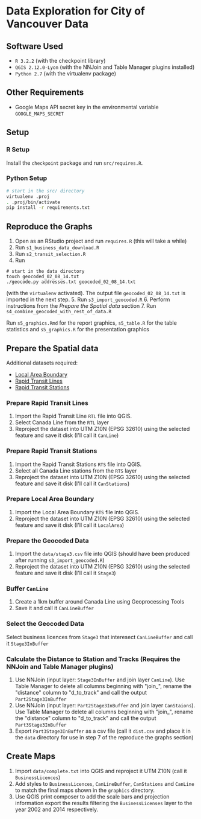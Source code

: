 # Data Exploration for City of Vancouver Data

## Software Used

- `R 3.2.2` (with the checkpoint library)
- `QGIS 2.12.0-Lyon` (with the NNJoin and Table Manager plugins installed)
- `Python 2.7` (with the virtualenv package)

## Other Requirements

- Google Maps API secret key in the environmental variable `GOOGLE_MAPS_SECRET`

## Setup

### R Setup

Install the `checkpoint` package and run `src/requires.R`.

### Python Setup

```bash
# start in the src/ directory
virtualenv .proj
. .proj/bin/activate
pip install -r requirements.txt
```

## Reproduce the Graphs

1. Open as an RStudio project and run `requires.R`
  (this will take a while)
2. Run `s1_business_data_download.R`
3. Run `s2_transit_selection.R`
4. Run

  ```
  # start in the data directory
  touch geocoded_02_08_14.txt
  ./geocode.py addresses.txt geocoded_02_08_14.txt
  ```

  (with the `virtualenv` activated). The output file `geocoded_02_08_14.txt` is imported in the next step.
5. Run `s3_import_geocoded.R`
6. Perform instructions from the *Prepare the Spatial data* section
7. Run `s4_combine_geocoded_with_rest_of_data.R`

Run `s5_graphics.Rmd` for the report graphics, `s5_table.R` for the table
statistics and `s5_graphics.R` for the presentation graphics

## Prepare the Spatial data

Additional datasets required:

- [Local Area Boundary](http://data.vancouver.ca/download/kml/cov_localareas.kml)
- [Rapid Transit Lines](http://data.vancouver.ca/download/kml/shape_rapid_transit.zip)
- [Rapid Transit Stations](ftp://webftp.vancouver.ca/OpenData/shape/shape_rapid_transit.zip)

### Prepare Rapid Transit Lines

1. Import the Rapid Transit Line `RTL` file into QGIS.
2. Select Canada Line from the `RTL` layer
3. Reproject the dataset into UTM Z10N (EPSG 32610) using the selected feature and save it disk (I'll call it `CanLine`)

### Prepare Rapid Transit Stations

1. Import the Rapid Transit Stations `RTS` file into QGIS.
2. Select all Canada Line stations from the `RTS` layer
3. Reproject the dataset into UTM Z10N (EPSG 32610) using the selected feature and save it disk (I'll call it `CanStations`)

### Prepare Local Area Boundary

1. Import the Local Area Boundary `RTS` file into QGIS.
2. Reproject the dataset into UTM Z10N (EPSG 32610) using the selected feature and save it disk (I'll call it `LocalArea`)

### Prepare the Geocoded Data

1. Import the `data/stage3.csv` file into QGIS (should have been produced after running `s3_import_geocoded.R`)
2. Reproject the dataset into UTM Z10N (EPSG 32610) using the selected feature and save it disk (I'll call it `Stage3`)

### Buffer `CanLine`

1. Create a 1km buffer around Canada Line using Geoprocessing Tools
2. Save it and call it `CanLineBuffer`

### Select the Geocoded Data

Select business licences from `Stage3` that interesect `CanLineBuffer` and call it `Stage3InBuffer`

### Calculate the Distance to Station and Tracks (Requires the NNJoin and Table Manager plugins)

1. Use NNJoin (input layer: `Stage3InBuffer` and join layer `CanLine`). Use Table Manager to delete all columns beginning with "join_", rename the "distance" column to "d_to_track" and call the output `Part2Stage3InBuffer`
2. Use NNJoin (input layer: `Part2Stage3InBuffer` and join layer `CanStaions`). Use Table Manager to delete all columns beginning with "join_", rename the "distance" column to "d_to_track" and call the output `Part3Stage3InBuffer`
3. Export `Part3Stage3InBuffer` as a csv file (call it `dist.csv` and place it in the `data` directory for use in step 7 of the reproduce the graphs section)

## Create Maps

1. Import `data/complete.txt` into QGIS and reproject it UTM Z10N (call it `BusinessLicences`)
2. Add styles to `BusinessLicences`, `CanLineBuffer`, `CanStations` and `CanLine` to match the
  final maps shown in the `graphics` directory.
3. Use QGIS print composer to add the scale bars and projection information export the results
  filtering the `BusinessLicenses` layer to the year 2002 and 2014 respectively.
